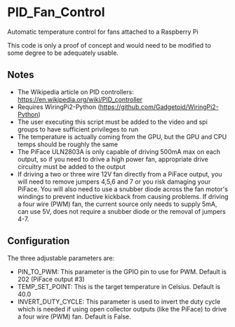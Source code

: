 # PID_Fan_Control
Automatic temperature control for fans attached to a Raspberry Pi

This code is only a proof of concept and would need to be modified to some degree to be adequately usable.

## Notes
* The Wikipedia article on PID controllers: https://en.wikipedia.org/wiki/PID_controller
* Requires WiringPi2-Python (https://github.com/Gadgetoid/WiringPi2-Python) 
* The user executing this script must be added to the video and spi groups to have sufficient privileges to run
* The temperature is actually coming from the GPU, but the GPU and CPU temps should be roughly the same
* The PiFace ULN2803A is only capable of driving 500mA max on each output, so if you need to drive a high power fan, appropriate drive circuitry must be added to the output 
* If driving a two or three wire 12V fan directly from a PiFace output, you will need to remove jumpers 4,5,6 and 7 or you risk damaging your PiFace. You will also need to use a snubber diode across the fan motor's windings to prevent inductive kickback from causing problems. If driving a four wire (PWM) fan, the current source only needs to supply 5mA, can use 5V, does not require a snubber diode or the removal of jumpers 4-7.

## Configuration
The three adjustable parameters are:
* PIN_TO_PWM: This parameter is the GPIO pin to use for PWM. Default is 202 (PiFace output #3)
* TEMP_SET_POINT: This is the target temperature in Celsius. Default is 40.0
* INVERT_DUTY_CYCLE: This parameter is used to invert the duty cycle which is needed if using open collector outputs (like the PiFace) to drive a four wire (PWM) fan. Default is False.

